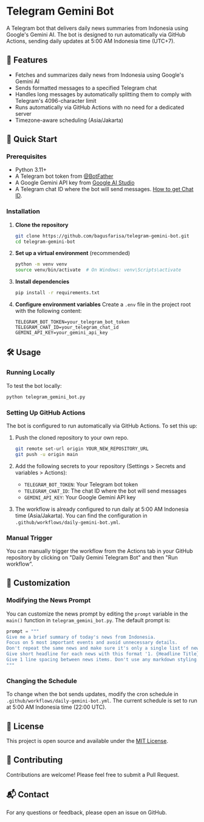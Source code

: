 # Telegram Gemini Bot

A Telegram bot that delivers daily news summaries from Indonesia using Google's Gemini AI. The bot is designed to run automatically via GitHub Actions, sending daily updates at 5:00 AM Indonesia time (UTC+7).

## 🌟 Features

- Fetches and summarizes daily news from Indonesia using Google's Gemini AI
- Sends formatted messages to a specified Telegram chat
- Handles long messages by automatically splitting them to comply with Telegram's 4096-character limit
- Runs automatically via GitHub Actions with no need for a dedicated server
- Timezone-aware scheduling (Asia/Jakarta)

## 🚀 Quick Start

### Prerequisites

- Python 3.11+
- A Telegram bot token from [@BotFather](https://t.me/botfather)
- A Google Gemini API key from [Google AI Studio](https://makersuite.google.com/app/apikey)
- A Telegram chat ID where the bot will send messages. [How to get Chat ID](https://gist.github.com/nafiesl/4ad622f344cd1dc3bb1ecbe468ff9f8a).

### Installation

1. **Clone the repository**
   ```bash
   git clone https://github.com/bagusfarisa/telegram-gemini-bot.git
   cd telegram-gemini-bot
   ```

2. **Set up a virtual environment** (recommended)
   ```bash
   python -m venv venv
   source venv/bin/activate  # On Windows: venv\Scripts\activate
   ```

3. **Install dependencies**
   ```bash
   pip install -r requirements.txt
   ```

4. **Configure environment variables**
   Create a `.env` file in the project root with the following content:
   ```
   TELEGRAM_BOT_TOKEN=your_telegram_bot_token
   TELEGRAM_CHAT_ID=your_telegram_chat_id
   GEMINI_API_KEY=your_gemini_api_key
   ```

## 🛠️ Usage

### Running Locally

To test the bot locally:

```bash
python telegram_gemini_bot.py
```

### Setting Up GitHub Actions

The bot is configured to run automatically via GitHub Actions. To set this up:

1. Push the cloned repository to your own repo.
   ```bash
   git remote set-url origin YOUR_NEW_REPOSITORY_URL
   git push -u origin main
   ```
2. Add the following secrets to your repository (Settings > Secrets and variables > Actions):
   - `TELEGRAM_BOT_TOKEN`: Your Telegram bot token
   - `TELEGRAM_CHAT_ID`: The chat ID where the bot will send messages
   - `GEMINI_API_KEY`: Your Google Gemini API key

3. The workflow is already configured to run daily at 5:00 AM Indonesia time (Asia/Jakarta). You can find the configuration in `.github/workflows/daily-gemini-bot.yml`.

### Manual Trigger

You can manually trigger the workflow from the Actions tab in your GitHub repository by clicking on "Daily Gemini Telegram Bot" and then "Run workflow".

## 🔧 Customization

### Modifying the News Prompt

You can customize the news prompt by editing the `prompt` variable in the `main()` function in `telegram_gemini_bot.py`. The default prompt is:

```python
prompt = """
Give me a brief summary of today's news from Indonesia. 
Focus on 5 most important events and avoid unnecessary details. 
Don't repeat the same news and make sure it's only a single list of news. 
Give short headline for each news with this format '1. {Headline Title}' and then start a new line. 
Give 1 line spacing between news items. Don't use any markdown styling.
"""
```

### Changing the Schedule

To change when the bot sends updates, modify the cron schedule in `.github/workflows/daily-gemini-bot.yml`. The current schedule is set to run at 5:00 AM Indonesia time (22:00 UTC).

## 📝 License

This project is open source and available under the [MIT License](LICENSE).

## 🤝 Contributing

Contributions are welcome! Please feel free to submit a Pull Request.

## 📬 Contact

For any questions or feedback, please open an issue on GitHub.
